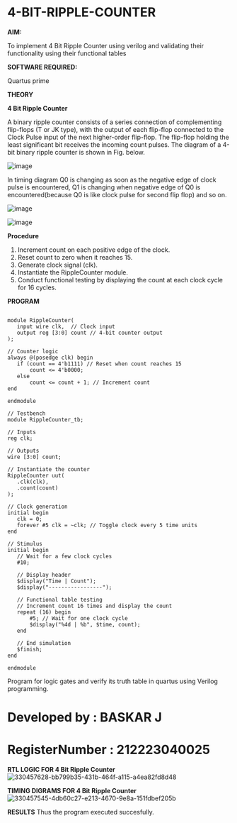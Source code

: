 # 4-BIT-RIPPLE-COUNTER

**AIM:**

To implement  4 Bit Ripple Counter using verilog and validating their functionality using their functional tables

**SOFTWARE REQUIRED:**

Quartus prime

**THEORY**

**4 Bit Ripple Counter**

A binary ripple counter consists of a series connection of complementing flip-flops (T or JK type), with the output of each flip-flop connected to the Clock Pulse input of the next higher-order flip-flop. The flip-flop holding the least significant bit receives the incoming count pulses. The diagram of a 4-bit binary ripple counter is shown in Fig. below.

![image](https://github.com/naavaneetha/4-BIT-RIPPLE-COUNTER/assets/154305477/cb4b74d4-31ab-4359-95d0-d22e67daba13)

In timing diagram Q0 is changing as soon as the negative edge of clock pulse is encountered, Q1 is changing when negative edge of Q0 is encountered(because Q0 is like clock pulse for second flip flop) and so on.

![image](https://github.com/naavaneetha/4-BIT-RIPPLE-COUNTER/assets/154305477/a573a7d6-014e-4e54-93e6-e2ac9530960b)

![image](https://github.com/naavaneetha/4-BIT-RIPPLE-COUNTER/assets/154305477/85e1958a-2fc1-49bb-9a9f-d58ccbf3663c)

**Procedure**


1.  Increment count on each positive edge of the clock.
2.  Reset count to zero when it reaches 15.
3.  Generate clock signal (clk).
4.  Instantiate the RippleCounter module.
5.  Conduct functional testing by displaying the count at each clock cycle for 16 cycles.


**PROGRAM**
```

module RippleCounter(
   input wire clk,  // Clock input
   output reg [3:0] count // 4-bit counter output
);

// Counter logic
always @(posedge clk) begin
   if (count == 4'b1111) // Reset when count reaches 15
       count <= 4'b0000;
   else
       count <= count + 1; // Increment count
end

endmodule

// Testbench
module RippleCounter_tb;

// Inputs
reg clk;

// Outputs
wire [3:0] count;

// Instantiate the counter
RippleCounter uut(
   .clk(clk),
   .count(count)
);

// Clock generation
initial begin
   clk = 0;
   forever #5 clk = ~clk; // Toggle clock every 5 time units
end

// Stimulus
initial begin
   // Wait for a few clock cycles
   #10;
   
   // Display header
   $display("Time | Count");
   $display("-----------------");
   
   // Functional table testing
   // Increment count 16 times and display the count
   repeat (16) begin
       #5; // Wait for one clock cycle
       $display("%4d | %b", $time, count);
   end
   
   // End simulation
   $finish;
end

endmodule

```

Program for logic gates and verify its truth table in quartus using Verilog programming.

# Developed by : BASKAR J 
# RegisterNumber : 212223040025

**RTL LOGIC FOR 4 Bit Ripple Counter**
![330457628-bb799b35-431b-464f-a115-a4ea82fd8d48](https://github.com/baskarsaraswathy/4-BIT-RIPPLE-COUNTER/assets/144871005/a0d3aa3d-b3b0-4ce0-89bb-bfa1a8abde7c)

**TIMING DIGRAMS FOR 4 Bit Ripple Counter**
![330457545-4db60c27-e213-4670-9e8a-151fdbef205b](https://github.com/baskarsaraswathy/4-BIT-RIPPLE-COUNTER/assets/144871005/a285f70c-c317-4f6e-be38-eef9ecfa250d)

**RESULTS**
Thus the program executed succesfully.
